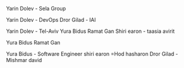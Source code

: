 Yarin Dolev - Sela Group

Yarin Dolev - DevOps
Dror Gilad - IAI


Yarin Dolev - Tel-Aviv
Yura Bidus Ramat Gan
Shiri earon - taasia avirit

Yura Bidus Ramat Gan

Yura Bidus - Software Engineer
shiri earon  =Hod hasharon
Dror Gilad - Mishmar david
